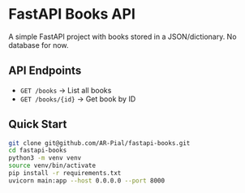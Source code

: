 # FastAPI Books API

A simple FastAPI project with books stored in a JSON/dictionary. No database for now.

## API Endpoints
- `GET /books` → List all books
- `GET /books/{id}` → Get book by ID

## Quick Start
```bash
git clone git@github.com/AR-Pial/fastapi-books.git
cd fastapi-books
python3 -m venv venv
source venv/bin/activate
pip install -r requirements.txt
uvicorn main:app --host 0.0.0.0 --port 8000
